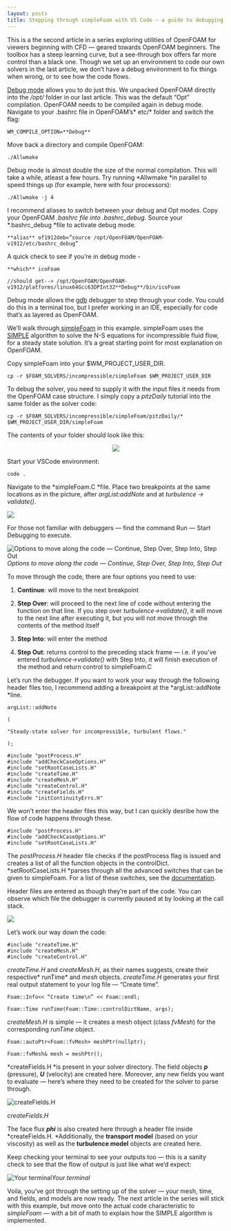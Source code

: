```yaml
---
layout: posts
title: Stepping through simpleFoam with VS Code — a guide to debugging solvers
---
```


This is a the second article in a series exploring utilities of OpenFOAM for viewers beginning with CFD — geared towards OpenFOAM beginners. The toolbox has a steep learning curve, but a see-through box offers far more control than a black one. Though we set up an environment to code our own solvers in the last article, we don’t have a debug environment to fix things when wrong, or to see how the code flows.

[Debug mode](https://www.google.com/search?q=Openfoam+debug+Opt&rlz=1C1CHBF_enKW850KW850&oq=Openfoam+debug+Opt&aqs=chrome..69i57j35i39l3j69i60j69i58j69i60l2.4077j0j7&sourceid=chrome&ie=UTF-8) allows you to do just this. We unpacked OpenFOAM directly into the */opt/* folder in our last article. This was the default “Opt” compilation. OpenFOAM needs to be compiled again in debug mode. Navigate to your .bashrc file in OpenFOAM’s* etc/* folder and switch the flag:

    WM_COMPILE_OPTION=**Debug**

Move back a directory and compile OpenFOAM:

    ./Allwmake

Debug mode is almost double the size of the normal compilation. This will take a while, atleast a few hours. Try running *Allwmake *in parallel to speed things up (for example, here with four processors):

    ./Allwmake -j 4

I recommend aliases to switch between your debug and Opt modes. Copy your OpenFOAM *.bashrc *file into* .bashrc_debug*. Source your *.bashrc_debug *file to activate debug mode.

    **alias** of1912deb=”source /opt/OpenFOAM/OpenFOAM-v1912/etc/bashrc_debug”

A quick check to see if you’re in debug mode -

    **which** icoFoam

    //should get--> /opt/OpenFOAM/OpenFOAM-v1912/platforms/linux64Gcc63DPInt32**Debug**/bin/icoFoam

Debug mode allows the [gdb](http://www.gnu.org/software/gdb/) debugger to step through your code. You could do this in a terminal too, but I prefer working in an IDE, especially for code that’s as layered as OpenFOAM.

We’ll walk through[ simpleFoam](https://www.openfoam.com/documentation/guides/latest/doc/guide-applications-solvers-incompressible-simpleFoam.html) in this example. simpleFoam uses the [SIMPLE](https://en.wikipedia.org/wiki/SIMPLE_algorithm) algorithm to solve the N-S equations for incompressible fluid flow, for a steady state solution. It’s a great starting point for most explanation on OpenFOAM.

Copy simpleFoam into your $WM_PROJECT_USER_DIR.

    cp -r $FOAM_SOLVERS/incompressible/simpleFoam $WM_PROJECT_USER_DIR

To debug the solver, you need to supply it with the input files it needs from the OpenFOAM case structure. I simply copy a *pitzDaily* tutorial into the same folder as the solver code:

    cp -r $FOAM_SOLVERS/incompressible/simpleFoam/pitzDaily/* $WM_PROJECT_USER_DIR/simpleFoam

The contents of your folder should look like this:

<p align="center">
  <img src="https://cdn-images-1.medium.com/max/2000/1*ir8AASrzIsdDAxqrdqpK9Q.png" />
</p>


Start your VSCode environment:

    code .

Navigate to the *simpleFoam.C *file. Place two breakpoints at the same locations as in the picture, after *argList:addNote* and at *turbulence -> validate()*.

![](https://cdn-images-1.medium.com/max/2000/1*GfL7HeWOzxlwv6gDOJTLAQ.png)

For those not familiar with debuggers — find the command Run — Start Debugging to execute.

![Options to move along the code — Continue, Step Over, Step Into, Step Out](https://cdn-images-1.medium.com/max/2000/1*liKX-zqCw6G8-ZOjRfb3gg.png)
*Options to move along the code — Continue, Step Over, Step Into, Step Out*

To move through the code, there are four options you need to use:

1. **Continue**: will move to the next breakpoint

1. **Step Over**: will proceed to the next line of code without entering the function on that line. If you step over *turbulence->validate()*, it will move to the next line after executing it, but you will not move through the contents of the method itself

1. **Step Into**: will enter the method

1. **Step Out**: returns control to the preceding stack frame — i.e. if you’ve entered *turbulence->validate()* with Step Into, it will finish execution of the method and return control to simpleFoam.C

Let’s run the debugger. If you want to work your way through the following header files too, I recommend adding a breakpoint at the *argList::addNote *line.

    argList::addNote

    (

    "Steady-state solver for incompressible, turbulent flows."

    );

    #include "postProcess.H"
    #include "addCheckCaseOptions.H"
    #include "setRootCaseLists.H"
    #include "createTime.H"
    #include "createMesh.H"
    #include "createControl.H"
    #include "createFields.H"
    #include "initContinuityErrs.H"

We won’t enter the header files this way, but I can quickly desribe how the flow of code happens through these.

    #include "postProcess.H"
    #include "addCheckCaseOptions.H"
    #include "setRootCaseLists.H"

The *postProcess.H* header file checks if the postProcess flag is issued and creates a list of all the function objects in the controlDict. *setRootCaseLists.H *parses through all the advanced switches that can be given to simpleFoam. For a list of these switches, see the [documentation](https://www.openfoam.com/documentation/guides/latest/man/simpleFoam.html).

Header files are entered as though they’re part of the code. You can observe which file the debugger is currently paused at by looking at the call stack.

![](https://cdn-images-1.medium.com/max/2000/1*n_GFqwR0A_36kyeoatGqLQ.png)

Let’s work our way down the code:

    #include "createTime.H"
    #include "createMesh.H"
    #include "createControl.H"

*createTime.H* and *createMesh.H*, as their names suggests, create their respective* runTime* and *mesh* objects. *createTime.H* generates your first real output statement to your log file — “Create time”.

    Foam::Info<< “Create time\n” << Foam::endl;

    Foam::Time runTime(Foam::Time::controlDictName, args);

*createMesh.H* is simple — it creates a mesh object (class *fvMesh*) for the corresponding *runTime* object.

    Foam::autoPtr<Foam::fvMesh> meshPtr(nullptr);

    Foam::fvMesh& mesh = meshPtr();

*createFields.H *is present in your solver directory. The field objects ***p*** (pressure), ***U*** (velocity) are created here. Moreover, any new fields you want to evaluate — here’s where they need to be created for the solver to parse through.

![createFields.H](https://cdn-images-1.medium.com/max/2000/1*zJ46W2L9c0C7XgDPHxRa4A.png)

*createFields.H*

The face flux ***phi*** is also created here through a header file inside *createFields.H. *Additionally, the **transport model** (based on your viscosity) as well as the **turbulence model** objects are created here.

Keep checking your terminal to see your outputs too — this is a sanity check to see that the flow of output is just like what we’d expect:

![Your terminal](https://cdn-images-1.medium.com/max/2000/1*GVTQGg15lCugAW9UOwnuhw.png)*Your terminal*

Voila, you’ve got through the setting up of the solver — your mesh, time, and fields, and models are now ready. The next article in the series will stick with this example, but move onto the actual code characteristic to *simpleFoam* — with a bit of math to explain how the SIMPLE algorithm is implemented.
